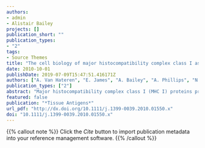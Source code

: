 ```yaml
---
authors:
- admin
- Alistair Bailey
projects: []
publication_short: ""
publication_types:
- "2"
tags:
- Source Themes
title: "The cell biology of major histocompatibility complex class I assembly: towards a molecular understanding"
date: 2010-10-01
publishDate: 2019-07-09T15:47:51.416171Z
authors: ["A. Van Hateren", "E. James", "A. Bailey", "A. Phillips", "N. Dalchau", "T. Elliott"]
publication_types: ["2"]
abstract: "Major histocompatibility complex class I (MHC I) proteins protect the host from intracellular pathogens and cellular abnormalities through the binding of peptide fragments derived primarily from intracellular proteins. These peptide‐MHC complexes are displayed at the cell surface for inspection by cytotoxic T lymphocytes. Here we reveal how MHC I molecules achieve this feat in the face of numerous levels of quality control. Among these is the chaperone tapasin, which governs peptide selection in the endoplasmic reticulum as part of the peptide‐loading complex, and we propose key amino acid interactions central to the peptide selection mechanism. We discuss how the aminopeptidase ERAAP fine‐tunes the peptide repertoire available to assembling MHC I molecules, before focusing on the journey of MHC I molecules through the secretory pathway, where calreticulin provides additional regulation of MHC I expression. Lastly we discuss how these processes culminate to influence immune responses."
featured: false
publication: "*Tissue Antigens*"
url_pdf: "http://dx.doi.org/10.1111/j.1399-0039.2010.01550.x"
doi: "10.1111/j.1399-0039.2010.01550.x"
---
```


{{% callout note %}}
Click the *Cite* button to import publication metadata into your reference management software.
{{% /callout %}}
